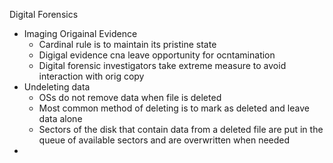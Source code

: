 Digital Forensics
- Imaging Origainal Evidence
	- Cardinal rule is to maintain its pristine state
	- Digigal evidence cna leave opportunity for ocntamination
	- Digital forensic investigators take extreme measure to avoid interaction with orig copy
- Undeleting data
	- OSs do not remove data when file is deleted
	- Most common method of deleting is to mark as deleted and leave data alone
	- Sectors of the disk that contain data from a deleted file are put in the queue of available sectors and are overwritten when needed
- 